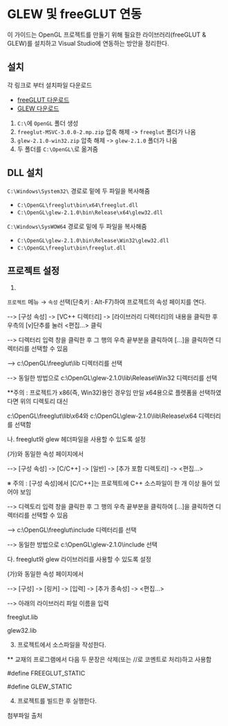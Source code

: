 # GLEW 및 freeGLUT 연동
이 가이드는 OpenGL 프로젝트를 만들기 위해 필요한 라이브러리(freeGLUT & GLEW)를 설치하고 Visual Studio에 연동하는 방안을 정리한다.

## 설치
각 링크로 부터 설치파일 다운로드
- [freeGLUT 다운로드](https://www.transmissionzero.co.uk/software/freeglut-devel/)
- [GLEW 다운로드](http://glew.sourceforge.net/)

1. `C:\`에 `OpenGL` 폴더 생성
2. `freeglut-MSVC-3.0.0-2.mp.zip` 압축 해제 -> `freeglut` 폴더가 나옴
3. `glew-2.1.0-win32.zip` 압축 해제 -> `glew-2.1.0` 폴더가 나옴
4. 두 폴더를 `C:\OpenGL\`로 옮겨줌

## DLL 설치
`C:\Windows\System32\` 경로로 밑에 두 파일을 복사해줌
- `C:\OpenGL\freeglut\bin\x64\freeglut.dll`
- `C:\OpenGL\glew-2.1.0\bin\Release\x64\glew32.dll`

`C:\Windows\SysWOW64` 경로로 밑에 두 파일을 복사해줌
- `C:\OpenGL\glew-2.1.0\bin\Release\Win32\glew32.dll`
- `C:\OpenGL\freeglut\bin\freeglut.dll`

## 프로젝트 설정
1. 

`프로젝트` 메뉴 $\rightarrow$  `속성` 선택(단축키 : Alt-F7)하여 프로젝트의 속성 페이지를 연다.

--> [구성 속성] -> [VC++ 디렉터리] -> [라이브러리 디렉터리]의 내용을 클릭한 후 우측의 [v]단추를 눌러 <편집...> 클릭

--> 디렉터리 입력 창을 클릭한 후 그 행의 우측 끝부분을 클릭하여 [...]을 클릭하면 디렉터리를 선택할 수 있음

--> c:\OpenGL\freeglut\lib 디렉터리를 선택

--> 동일한 방법으로 c:\OpenGL\glew-2.1.0\lib\Release\Win32 디렉터리를 선택



**주의 : 프로젝트가 x86(즉, Win32)용인 경우임 만일 x64용으로 플렛폼을 선택하였다면 위의 디렉토리 대신

c:\OpenGL\freeglut\lib\x64와 c:\OpenGL\glew-2.1.0\lib\Release\x64 디렉터리를 선택함



나. freeglut와 glew 헤더파일을 사용할 수 있도록 설정



(가)와 동일한 속성 페이지에서

--> [구성 속성] -> [C/C++] -> [일반] -> [추가 포함 디렉토리] -> <편집...>

   ※ 주의 : [구성 속성]에서 [C/C++]는 프로젝트에 C++ 소스파일이 한 개 이상 들어 있어야 보임

--> 디렉토리 입력 창을 클릭한 후 그 행의 우측 끝부분을 클릭하여 [...]을 클릭하면 디렉터리를 선택할 수 있음

--> c:\OpenGL\freeglut\include 디렉터리를 선택

--> 동일한 방법으로 c:\OpenGL\glew-2.1.0\include 선택



다. freeglut와 glew 라이브러리를 사용할 수 있도록 설정



(가)와 동일한 속성 페이지에서

--> [구성] -> [링커] -> [입력] -> [추가 종속성] -> <편집...>

--> 아래의 라이브러리 파일 이름을 입력

freeglut.lib

glew32.lib



3. 프로젝트에서 소스파일을 작성한다.

** 교재의 프로그램에서 다음 두 문장은 삭제(또는 //로 코멘트로 처리)하고 사용함



  #define FREEGLUT_STATIC

  #define GLEW_STATIC



4. 프로젝트를 빌드한 후 실행한다.



첨부파일 출처